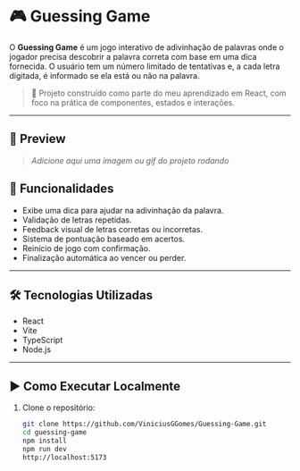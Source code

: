 # 🎮 Guessing Game

O **Guessing Game** é um jogo interativo de adivinhação de palavras onde o jogador precisa descobrir a palavra correta com base em uma dica fornecida. O usuário tem um número limitado de tentativas e, a cada letra digitada, é informado se ela está ou não na palavra.

> 🚀 Projeto construído como parte do meu aprendizado em React, com foco na prática de componentes, estados e interações.

---

## 📸 Preview

> _Adicione aqui uma imagem ou gif do projeto rodando_

## 🧠 Funcionalidades

- Exibe uma dica para ajudar na adivinhação da palavra.
- Validação de letras repetidas.
- Feedback visual de letras corretas ou incorretas.
- Sistema de pontuação baseado em acertos.
- Reinício de jogo com confirmação.
- Finalização automática ao vencer ou perder.

---

## 🛠️ Tecnologias Utilizadas

- React
- Vite
- TypeScript
- Node.js

---

## ▶️ Como Executar Localmente

1. Clone o repositório:
   ```bash
   git clone https://github.com/ViniciusGGomes/Guessing-Game.git
   cd guessing-game
   npm install
   npm run dev
   http://localhost:5173



   ```
